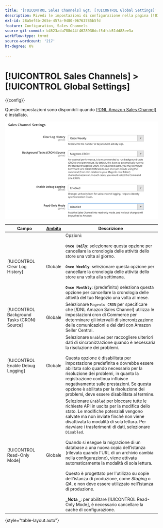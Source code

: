 ```yaml
---
title: '[!UICONTROL Sales Channels] &gt; [!UICONTROL Global Settings]'
description: Rivedi le impostazioni di configurazione nella pagina [!UICONTROL Sales Channels] &gt; [!UICONTROL Global Settings] dell'amministratore di Commerce.
exl-id: 28a5ef4b-265e-457a-9480-96763785b5fd
feature: Configuration, Sales Channels
source-git-commit: b4623ada788d44f4628930dcf5dfcb51dd88ee3a
workflow-type: tm+mt
source-wordcount: '217'
ht-degree: 0%

---
```


# [!UICONTROL Sales Channels] > [!UICONTROL Global Settings]

{{config}}

Queste impostazioni sono disponibili quando [[!DNL Amazon Sales Channel]](https://experienceleague.adobe.com/docs/commerce-channels/amazon/getting-started/install.html) è installato.

![Impostazioni Sales Channel](./assets/config-sales-channel-global-settings.png)<!-- zoom -->

| Campo | [Ambito](../getting-started/websites-stores-views.md#scope-settings) | Descrizione |
|-----|---------|------|
| [!UICONTROL Clear Log History] | Globale | Opzioni:<br/><br/>**`Once Daily`**: selezionare questa opzione per cancellare la cronologia delle attività dello store una volta al giorno.<br/><br/>**`Once Weekly`**: selezionare questa opzione per cancellare la cronologia delle attività dello store una volta alla settimana.<br/><br/>**`Once Monthly`**: (predefinito) seleziona questa opzione per cancellare la cronologia delle attività del tuo Negozio una volta al mese. |
| [!UICONTROL Background Tasks (CRON) Source] | Globale | Selezionare `Magento CRON` per specificare che [!DNL Amazon Sales Channel] utilizza le impostazioni cron di Commerce per determinare gli intervalli di sincronizzazione delle comunicazioni e dei dati con Amazon Seller Central. |
| [!UICONTROL Enable Debug Logging] | Globale | Selezionare `Enabled` per raccogliere ulteriori dati di sincronizzazione quando è necessaria la risoluzione dei problemi.<br/><br/>Questa opzione è disabilitata per impostazione predefinita e dovrebbe essere abilitata solo quando necessario per la risoluzione dei problemi, in quanto la registrazione continua influisce negativamente sulle prestazioni. Se questa opzione è abilitata per la risoluzione dei problemi, deve essere disabilitata al termine. |
| [!UICONTROL Read-Only Mode] | Globale | Selezionare `Enabled` per bloccare tutte le richieste API in uscita per la modifica dello stato. Le modifiche potenziali vengono salvate ma non inviate finché non viene disattivata la modalità di sola lettura. Per riavviare i trasferimenti di dati, selezionare `Disabled`.<br/><br/>Quando si esegue la migrazione di un database a una nuova copia dell&#39;istanza (rilevata quando l&#39;URL di un archivio cambia nella configurazione), viene attivata automaticamente la modalità di sola lettura.<br/><br/>Questo è progettato per l&#39;utilizzo su copie dell&#39;istanza di produzione, come _Staging_ o _QA_, e non deve essere utilizzato nell&#39;istanza di produzione.<br/><br/>**_Nota _**: per abilitare [!UICONTROL Read-Only Mode], è necessario cancellare la cache di configurazione. |

{style="table-layout:auto"}
